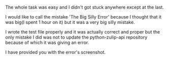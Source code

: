 The whole task was easy and I didn't got stuck 
anywhere except at the last.

I would like to call the mistake 'The Big 
Silly Error' because I thought that it was 
big(I spent 1 hour on it) but it was a very 
big silly mistake.

I wrote the test file properly and it was 
actually correct and proper but the only 
mistake I did was not to update the 
python-zulip-api repository because of which 
it was giving an error.

I have provided you with the error's 
screenshot.